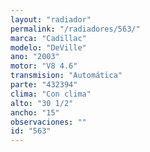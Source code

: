 ```yaml
---
layout: "radiador"
permalink: "/radiadores/563/"
marca: "Cadillac"
modelo: "DeVille"
ano: "2003"
motor: "V8 4.6"
transmision: "Automática"
parte: "432394"
clima: "Con clima"
alto: "30 1/2"
ancho: "15"
observaciones: ""
id: "563"
---
```


